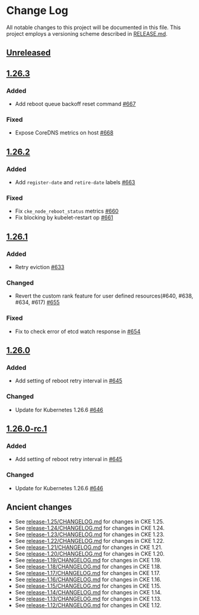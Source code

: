 # Change Log

All notable changes to this project will be documented in this file.
This project employs a versioning scheme described in [RELEASE.md](RELEASE.md#versioning).

## [Unreleased]

## [1.26.3]

### Added

- Add reboot queue backoff reset command [#667](https://github.com/cybozu-go/cke/pull/667)

### Fixed

- Expose CoreDNS metrics on host [#668](https://github.com/cybozu-go/cke/pull/668)

## [1.26.2]

### Added

- Add `register-date` and `retire-date` labels [#663](https://github.com/cybozu-go/cke/pull/663)

### Fixed

- Fix `cke_node_reboot_status` metrics [#660](https://github.com/cybozu-go/cke/pull/660)
- Fix blocking by kubelet-restart op [#661](https://github.com/cybozu-go/cke/pull/661)

## [1.26.1]

### Added

- Retry eviction [#633](https://github.com/cybozu-go/cke/pull/633)

### Changed

- Revert the custom rank feature for user defined resources(#640, #638, #634, #617) [#655](https://github.com/cybozu-go/cke/pull/655)

### Fixed

- Fix to check error of etcd watch response in [#654](https://github.com/cybozu-go/cke/pull/654)

## [1.26.0]

### Added

- Add setting of reboot retry interval in [#645](https://github.com/cybozu-go/cke/pull/645)

### Changed

- Update for Kubernetes 1.26.6 [#646](https://github.com/cybozu-go/cke/pull/646)

## [1.26.0-rc.1]

### Added

- Add setting of reboot retry interval in [#645](https://github.com/cybozu-go/cke/pull/645)

### Changed

- Update for Kubernetes 1.26.6 [#646](https://github.com/cybozu-go/cke/pull/646)

## Ancient changes

- See [release-1.25/CHANGELOG.md](https://github.com/cybozu-go/cke/blob/release-1.25/CHANGELOG.md) for changes in CKE 1.25.
- See [release-1.24/CHANGELOG.md](https://github.com/cybozu-go/cke/blob/release-1.24/CHANGELOG.md) for changes in CKE 1.24.
- See [release-1.23/CHANGELOG.md](https://github.com/cybozu-go/cke/blob/release-1.23/CHANGELOG.md) for changes in CKE 1.23.
- See [release-1.22/CHANGELOG.md](https://github.com/cybozu-go/cke/blob/release-1.22/CHANGELOG.md) for changes in CKE 1.22.
- See [release-1.21/CHANGELOG.md](https://github.com/cybozu-go/cke/blob/release-1.21/CHANGELOG.md) for changes in CKE 1.21.
- See [release-1.20/CHANGELOG.md](https://github.com/cybozu-go/cke/blob/release-1.20/CHANGELOG.md) for changes in CKE 1.20.
- See [release-1.19/CHANGELOG.md](https://github.com/cybozu-go/cke/blob/release-1.19/CHANGELOG.md) for changes in CKE 1.19.
- See [release-1.18/CHANGELOG.md](https://github.com/cybozu-go/cke/blob/release-1.18/CHANGELOG.md) for changes in CKE 1.18.
- See [release-1.17/CHANGELOG.md](https://github.com/cybozu-go/cke/blob/release-1.17/CHANGELOG.md) for changes in CKE 1.17.
- See [release-1.16/CHANGELOG.md](https://github.com/cybozu-go/cke/blob/release-1.16/CHANGELOG.md) for changes in CKE 1.16.
- See [release-1.15/CHANGELOG.md](https://github.com/cybozu-go/cke/blob/release-1.15/CHANGELOG.md) for changes in CKE 1.15.
- See [release-1.14/CHANGELOG.md](https://github.com/cybozu-go/cke/blob/release-1.14/CHANGELOG.md) for changes in CKE 1.14.
- See [release-1.13/CHANGELOG.md](https://github.com/cybozu-go/cke/blob/release-1.13/CHANGELOG.md) for changes in CKE 1.13.
- See [release-1.12/CHANGELOG.md](https://github.com/cybozu-go/cke/blob/release-1.12/CHANGELOG.md) for changes in CKE 1.12.

[Unreleased]: https://github.com/cybozu-go/cke/compare/v1.26.3...HEAD
[1.26.3]: https://github.com/cybozu-go/cke/compare/v1.26.2...v1.26.3
[1.26.2]: https://github.com/cybozu-go/cke/compare/v1.26.1...v1.26.2
[1.26.1]: https://github.com/cybozu-go/cke/compare/v1.26.0...v1.26.1
[1.26.0]: https://github.com/cybozu-go/cke/compare/v1.25.8...v1.26.0
[1.26.0-rc.1]: https://github.com/cybozu-go/cke/compare/v1.25.8...v1.26.0-rc.1
